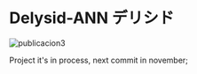# Delysid-ANN デリシド

![publicacion3](https://user-images.githubusercontent.com/23446483/46179792-8a804800-c282-11e8-9497-c661d300b304.jpg)

Project it's in process, next commit in november;
